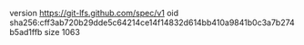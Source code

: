 version https://git-lfs.github.com/spec/v1
oid sha256:cff3ab720b29dde5c64214ce14f14832d614bb410a9841b0c3a7b274b5ad1ffb
size 1063
